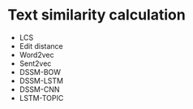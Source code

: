 # Text similarity calculation
* LCS
* Edit distance
* Word2vec
* Sent2vec
* DSSM-BOW
* DSSM-LSTM
* DSSM-CNN
* LSTM-TOPIC
